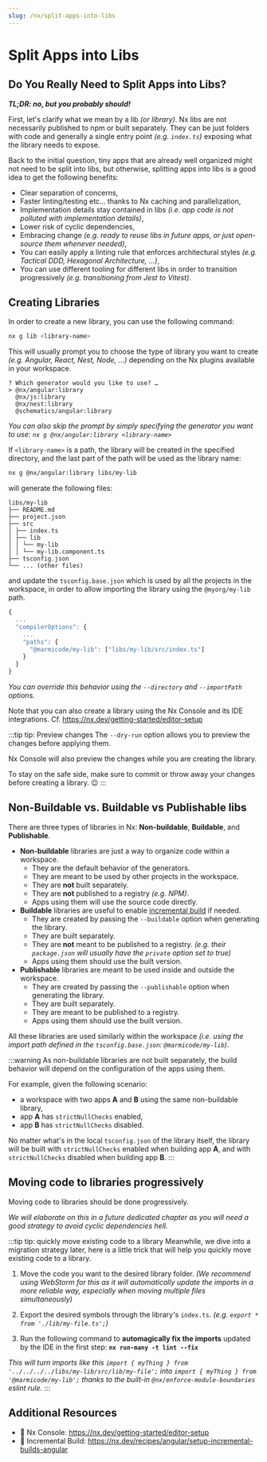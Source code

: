 ```yaml
---
slug: /nx/split-apps-into-libs
---
```


# Split Apps into Libs

## Do You Really Need to Split Apps into Libs?

**_TL;DR: no, but you probably should!_**

First, let's clarify what we mean by a lib _(or library)_.
Nx libs are not necessarily published to npm or built separately.
They can be just folders with code and generally a single entry point _(e.g. `index.ts`)_ exposing what the library needs to expose.

Back to the initial question, tiny apps that are already well organized might not need to be split into libs, but otherwise, splitting apps into libs is a good idea to get the following benefits:

- Clear separation of concerns,
- Faster linting/testing etc... thanks to Nx caching and parallelization,
- Implementation details stay contained in libs _(i.e. app code is not polluted with implementation details)_,
- Lower risk of cyclic dependencies,
- Embracing change _(e.g. ready to reuse libs in future apps, or just open-source them whenever needed)_,
- You can easily apply a linting rule that enforces architectural styles _(e.g. Tactical DDD, Hexagonal Architecture, ...)_,
- You can use different tooling for different libs in order to transition progressively _(e.g. transitioning from Jest to Vitest)_.

## Creating Libraries

In order to create a new library, you can use the following command:

```sh
nx g lib <library-name>
```

This will usually prompt you to choose the type of library you want to create _(e.g. Angular, React, Nest, Node, ...)_ depending on the Nx plugins available in your workspace.

```
? Which generator would you like to use? …
> @nx/angular:library
  @nx/js:library
  @nx/nest:library
  @schematics/angular:library
```

_You can also skip the prompt by simply specifying the generator you want to use: `nx g @nx/angular:library <library-name>`_

If `<library-name>` is a path, the library will be created in the specified directory, and the last part of the path will be used as the library name:

```sh
nx g @nx/angular:library libs/my-lib
```

will generate the following files:

```
libs/my-lib
├── README.md
├── project.json
├── src
│ ├── index.ts
│ ├── lib
│ │ └── my-lib
│ │ └── my-lib.component.ts
├── tsconfig.json
└── ... (other files)
```

and update the `tsconfig.base.json` which is used by all the projects in the workspace, in order to allow importing the library using the `@myorg/my-lib` path.

```ts
{
  ...
  "compilerOptions": {
    ...
    "paths": {
      "@marmicode/my-lib": ["libs/my-lib/src/index.ts"]
    }
  }
}
```

_You can override this behavior using the `--directory` and `--importPath` options._

Note that you can also create a library using the Nx Console and its IDE integrations.
Cf. https://nx.dev/getting-started/editor-setup

:::tip tip: Preview changes
The `--dry-run` option allows you to preview the changes before applying them.

Nx Console will also preview the changes while you are creating the library.

To stay on the safe side, make sure to commit or throw away your changes before creating a library. 😉
:::

## Non-Buildable vs. Buildable vs Publishable libs

There are three types of libraries in Nx: **Non-buildable**, **Buildable**, and **Publishable**.

- **Non-buildable** libraries are just a way to organize code within a workspace.
  - They are the default behavior of the generators.
  - They are meant to be used by other projects in the workspace.
  - They are **not** built separately.
  - They are **not** published to a registry _(e.g. NPM)_.
  - Apps using them will use the source code directly.
- **Buildable** libraries are useful to enable [incremental build](https://nx.dev/recipes/angular/setup-incremental-builds-angular) if needed.
  - They are created by passing the `--buildable` option when generating the library.
  - They are built separately.
  - They are **not** meant to be published to a registry. _(e.g. their `package.json` will usually have the `private` option set to true)_
  - Apps using them should use the built version.
- **Publishable** libraries are meant to be used inside and outside the workspace.
  - They are created by passing the `--publishable` option when generating the library.
  - They are built separately.
  - They are meant to be published to a registry.
  - Apps using them should use the built version.

All these libraries are used similarly within the workspace _(i.e. using the import path defined in the `tsconfig.base.json`: `@marmicode/my-lib`)_.

:::warning
As non-buildable libraries are not built separately, the build behavior will depend on the configuration of the apps using them.

For example, given the following scenario:

- a workspace with two apps **A** and **B** using the same non-buildable library,
- app **A** has `strictNullChecks` enabled,
- app **B** has `strictNullChecks` disabled.

No matter what's in the local `tsconfig.json` of the library itself, the library will be built with `strictNullChecks` enabled when building app **A**, and with `strictNullChecks` disabled when building app **B**.
:::

## Moving code to libraries progressively

Moving code to libraries should be done progressively.

_We will elaborate on this in a future dedicated chapter as you will need a good strategy to avoid cyclic dependencies hell._

:::tip tip: quickly move existing code to a library
Meanwhile, we dive into a migration strategy later, here is a little trick that will help you quickly move existing code to a library.

1. Move the code you want to the desired library folder. _(We recommend using WebStorm for this as it will automatically update the imports in a more reliable way, especially when moving multiple files simultaneously)_

2. Export the desired symbols through the library's `index.ts`. _(e.g. `export * from './lib/my-file.ts';`)_

3. Run the following command to **automagically fix the imports** updated by the IDE in the first step: **`nx run-many -t lint --fix`**

_This will turn imports like this `import { myThing } from '../../../../libs/my-lib/src/lib/my-file';` into `import { myThing } from '@marmicode/my-lib';` thanks to the built-in `@nx/enforce-module-boundaries` eslint rule._
:::

## Additional Resources

- 📝 Nx Console: https://nx.dev/getting-started/editor-setup
- 📝 Incremental Build: https://nx.dev/recipes/angular/setup-incremental-builds-angular
